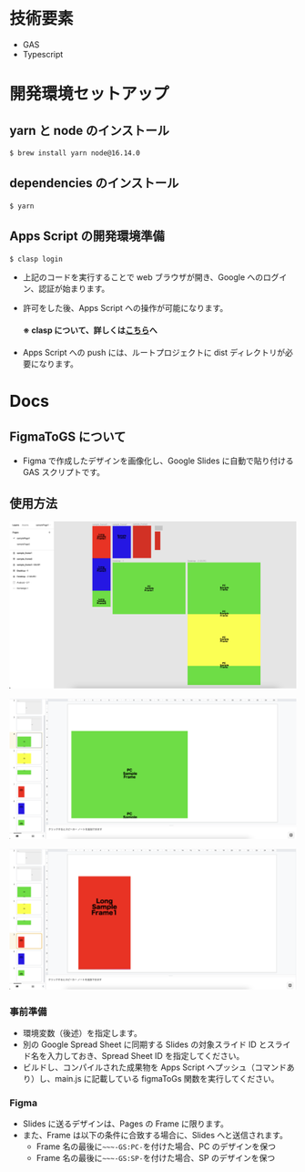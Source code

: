 # 技術要素

- GAS
- Typescript

# 開発環境セットアップ

## yarn と node のインストール

```
$ brew install yarn node@16.14.0
```

## dependencies のインストール

```
$ yarn
```

## Apps Script の開発環境準備

```
$ clasp login
```

- 上記のコードを実行することで web ブラウザが開き、Google へのログイン、認証が始まります。
- 許可をした後、Apps Script への操作が可能になります。

  #### ※ clasp について、詳しくは[こちら](https://github.com/google/clasp)へ

- Apps Script への push には、ルートプロジェクトに dist ディレクトリが必要になります。

# Docs

## FigmaToGS について

- Figma で作成したデザインを画像化し、Google Slides に自動で貼り付ける GAS スクリプトです。

## 使用方法

![デザイン例](/assets/images/docs/figma-sample-design.png)

![PC側スライド_1](/assets/images/docs/slides-sample-images-pc_1.png)

![SP側スライド_1](/assets/images/docs/slides-sample-images-sp_1.png)

### 事前準備

- 環境変数（後述）を指定します。
- 別の Google Spread Sheet に同期する Slides の対象スライド ID とスライド名を入力しておき、Spread Sheet ID を指定してください。
- ビルドし、コンパイルされた成果物を Apps Script へプッシュ（コマンドあり）し、main.js に記載している figmaToGs 関数を実行してください。

### Figma

- Slides に送るデザインは、Pages の Frame に限ります。
- また、Frame は以下の条件に合致する場合に、Slides へと送信されます。
  - Frame 名の最後に`~~~-GS:PC-`を付けた場合、PC のデザインを保つ
  - Frame 名の最後に`~~~-GS:SP-`を付けた場合、SP のデザインを保つ
